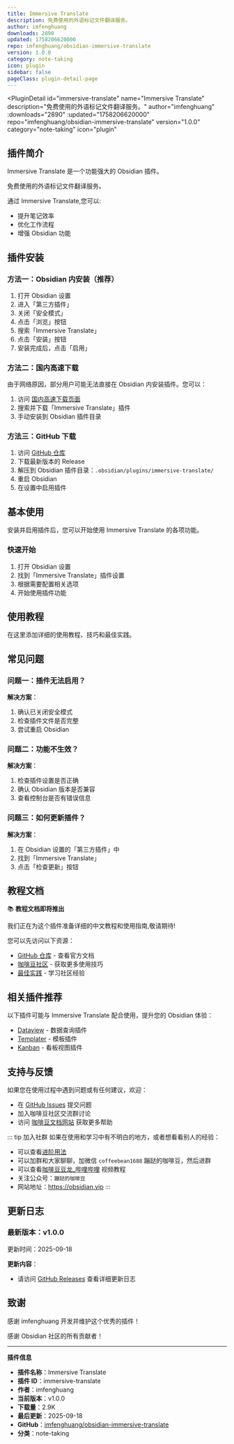 ```yaml
---
title: Immersive Translate
description: 免费使用的外语标记文件翻译服务。
author: imfenghuang
downloads: 2890
updated: 1758206620000
repo: imfenghuang/obsidian-immersive-translate
version: 1.0.0
category: note-taking
icon: plugin
sidebar: false
pageClass: plugin-detail-page
---
```


<PluginDetail
  id="immersive-translate"
  name="Immersive Translate"
  description="免费使用的外语标记文件翻译服务。"
  author="imfenghuang"
  :downloads="2890"
  :updated="1758206620000"
  repo="imfenghuang/obsidian-immersive-translate"
  version="1.0.0"
  category="note-taking"
  icon="plugin"
>

<!-- AUTO_GENERATED_START -->
## 插件简介

Immersive Translate 是一个功能强大的 Obsidian 插件。

免费使用的外语标记文件翻译服务。

通过 Immersive Translate,您可以:

- 提升笔记效率
- 优化工作流程
- 增强 Obsidian 功能

<!-- AUTO_GENERATED_END -->

<!-- AUTO_GENERATED_START -->
## 插件安装

### 方法一：Obsidian 内安装（推荐）

1. 打开 Obsidian 设置
2. 进入「第三方插件」
3. 关闭「安全模式」
4. 点击「浏览」按钮
5. 搜索「Immersive Translate」
6. 点击「安装」按钮
7. 安装完成后，点击「启用」

### 方法二：国内高速下载

由于网络原因，部分用户可能无法直接在 Obsidian 内安装插件。您可以：

1. 访问 [国内高速下载页面](/zh/documentation/obsidian-plugins-download.html)
2. 搜索并下载「Immersive Translate」插件
3. 手动安装到 Obsidian 插件目录

### 方法三：GitHub 下载

1. 访问 [GitHub 仓库](https://github.com/imfenghuang/obsidian-immersive-translate)
2. 下载最新版本的 Release
3. 解压到 Obsidian 插件目录：`.obsidian/plugins/immersive-translate/`
4. 重启 Obsidian
5. 在设置中启用插件

## 基本使用

安装并启用插件后，您可以开始使用 Immersive Translate 的各项功能。

### 快速开始

1. 打开 Obsidian 设置
2. 找到「Immersive Translate」插件设置
3. 根据需要配置相关选项
4. 开始使用插件功能

<!-- AUTO_GENERATED_END -->

<!-- CUSTOM_CONTENT_START:tutorial -->
## 使用教程

在这里添加详细的使用教程、技巧和最佳实践。

<!-- CUSTOM_CONTENT_END:tutorial -->

<!-- SHARED_CONTENT_START -->
## 常见问题

### 问题一：插件无法启用？

**解决方案**：
1. 确认已关闭安全模式
2. 检查插件文件是否完整
3. 尝试重启 Obsidian

### 问题二：功能不生效？

**解决方案**：
1. 检查插件设置是否正确
2. 确认 Obsidian 版本是否兼容
3. 查看控制台是否有错误信息

### 问题三：如何更新插件？

**解决方案**：
1. 在 Obsidian 设置的「第三方插件」中
2. 找到「Immersive Translate」
3. 点击「检查更新」按钮

## 教程文档

📚 **教程文档即将推出**

我们正在为这个插件准备详细的中文教程和使用指南,敬请期待!

您可以先访问以下资源：
- [GitHub 仓库](https://github.com/imfenghuang/obsidian-immersive-translate) - 查看官方文档
- [咖啡豆社区](/zh/bases/) - 获取更多使用技巧
- [最佳实践](/zh/best-practices/) - 学习社区经验

## 相关插件推荐

以下插件可能与 Immersive Translate 配合使用，提升您的 Obsidian 体验：

- [Dataview](/zh/plugins/dataview.html) - 数据查询插件
- [Templater](/zh/plugins/templater-obsidian.html) - 模板插件
- [Kanban](/zh/plugins/obsidian-kanban.html) - 看板视图插件

## 支持与反馈

如果您在使用过程中遇到问题或有任何建议，欢迎：

- 在 [GitHub Issues](https://github.com/imfenghuang/obsidian-immersive-translate/issues) 提交问题
- 加入咖啡豆社区交流群讨论
- 访问 [咖啡豆文档网站](https://obsidian.vip) 获取更多帮助

::: tip 加入社群
如果在使用和学习中有不明白的地方，或者想看看别人的经验：
- 可以查看[进阶用法](/zh/advanced)
- 可以加群和大家聊聊，加微信 `coffeebean1688` 蹦跶的咖啡豆，然后进群
- 可以查看[咖啡豆豆龙_哔哩哔哩](https://space.bilibili.com/618777356) 视频教程
- 关注公众号：`蹦跶的咖啡豆`
- 网站地址：https://obsidian.vip
:::
<!-- SHARED_CONTENT_END -->

<!-- AUTO_GENERATED_START -->
## 更新日志

### 最新版本：v1.0.0

更新时间：2025-09-18

**更新内容**：
- 请访问 [GitHub Releases](https://github.com/imfenghuang/obsidian-immersive-translate/releases) 查看详细更新日志

## 致谢

感谢 imfenghuang 开发并维护这个优秀的插件！

感谢 Obsidian 社区的所有贡献者！

---

**插件信息**
- **插件名称**：Immersive Translate
- **插件 ID**：immersive-translate
- **作者**：imfenghuang
- **当前版本**：v1.0.0
- **下载量**：2.9K
- **最后更新**：2025-09-18
- **GitHub**：[imfenghuang/obsidian-immersive-translate](https://github.com/imfenghuang/obsidian-immersive-translate)
- **分类**：note-taking
<!-- AUTO_GENERATED_END -->

</PluginDetail>

